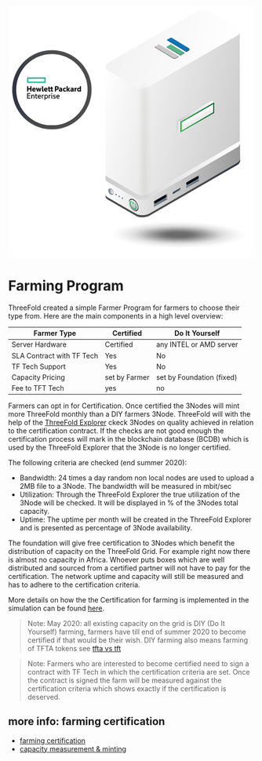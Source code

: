 ![](./img/certified_capacity.png)

# Farming Program

ThreeFold created a simple Farmer Program for farmers to choose their type from.  Here are the main components in a high level overview:


|Farmer Type| Certified|Do It Yourself|
|-----------|----------|--------------|
|Server Hardware|Certified|any INTEL or AMD server | 
|SLA Contract with TF Tech|Yes|No|
TF Tech Support|Yes|No|
|Capacity Pricing|set by Farmer|set by Foundation (fixed)|
|Fee to TFT Tech|yes|no|

Farmers can opt in for Certification. Once certified the 3Nodes will mint more ThreeFold monthly than a DIY farmers 3Node. ThreeFold will with the help of the [ThreeFold Explorer](https://explorer.grid.tf) ckeck 3Nodes on quality achieved in relation to the certification contract. If the checks are not good enough the certification process will mark in the blockchain database (BCDB) which is used by the ThreeFold Explorer that the 3Node is no longer certified.

The following criteria are checked (end summer 2020):

- Bandwidth: 24 times a day random non local nodes are used to upload a 2MB file to a 3Node. The bandwidth will be measured in mbit/sec
- Utilization: Through the ThreeFold Explorer the true utilization of the 3Node will be checked. It will be displayed in % of the 3Nodes total capacity.
- Uptime: The uptime per month will be created in the ThreeFold Explorer and is presented as percentage of 3Node availability.


The foundation will give free certification to 3Nodes which benefit the distribution of capacity on the ThreeFold Grid. For example right now there is almost no capacity in Africa. Whoever puts boxes which are well distributed and sourced from a certified partner will not have to pay for the certification. The network uptime and capacity will still be measured and has to adhere to the certification criteria.


More details on how the the Certification for farming is implemented in the simulation can be found [here](farming_logic_python.md). 

> Note: May 2020: all existing capacity on the grid is DIY (Do It Yourself) farming, farmers have till end of summer 2020 to become certified if that would be their wish. DIY farming also means farming of TFTA tokens see [tfta vs tft](tfta_vs_tft.md)


> Note: Farmers who are interested to become certified need to sign a contract with TF Tech in which the certification criteria are set. Once the contract is signed the farm will be measured against the certification criteria which shows exactly if the certification is deserved.

## more info: farming certification

- [farming certification](farming_certification.md)
- [capacity measurement & minting](minting_v2.md)